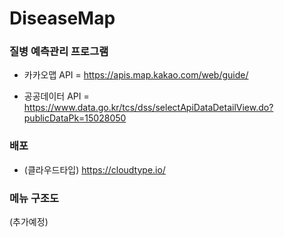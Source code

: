 # DiseaseMap

### 질병 예측관리 프로그램

- 카카오맵 API = https://apis.map.kakao.com/web/guide/

- 공공데이터 API = https://www.data.go.kr/tcs/dss/selectApiDataDetailView.do?publicDataPk=15028050

### 배포

- (클라우드타입) https://cloudtype.io/

### 메뉴 구조도

(추가예정)
